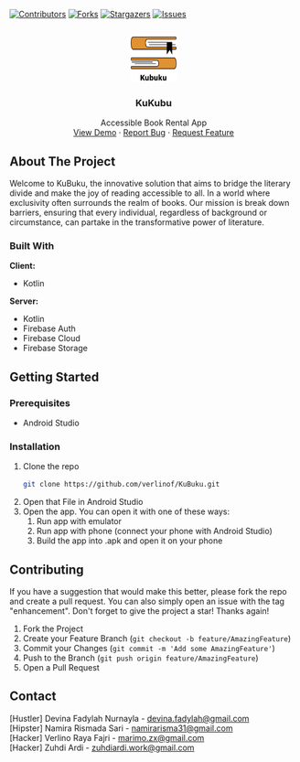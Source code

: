 <!-- PROJECT SHIELDS -->
[![Contributors][contributors-shield]][contributors-url]
[![Forks][forks-shield]][forks-url]
[![Stargazers][stars-shield]][stars-url]
[![Issues][issues-shield]][issues-url]



<!-- PROJECT LOGO -->
<br />
<div align="center" href="#readme-top">
  <a href="https://github.com/verlinof/KuBuku">
    <img src="https://github.com/verlinof/KuBuku/blob/master/app/src/main/res/drawable/kubuku_logo.png" alt="Logo" width="80" height="80">
  </a>

<h3 align="center">KuKubu</h3>

  <p align="center">
    Accessible Book Rental App
    <br />
    <a href="https://github.com/verlinof/KuBuku">View Demo</a>
    ·
    <a href="https://github.com/verlinof/KuBuku/issues">Report Bug</a>
    ·
    <a href="https://github.com/verlinof/KuBuku/issues">Request Feature</a>
  </p>
</div>



<!-- ABOUT THE PROJECT -->
## About The Project

<!-- [![Product Name Screen Shoot][product-screenshot]](https://example.com) -->

Welcome to KuBuku, the innovative solution that aims to bridge the literary divide and make the joy of reading accessible to all. In a world where exclusivity often surrounds the realm of books.
Our mission is break down barriers, ensuring that every individual, regardless of background or circumstance, can partake in the transformative power of literature.



### Built With

**Client:**
<ul>
  <li>
    Kotlin
  </li>
</ul>

**Server:**
<ul>
  <li>
    Kotlin
  </li>
  <li>
    Firebase Auth
  </li>
  <li>
    Firebase Cloud
  </li>
  <li>
    Firebase Storage
  </li>
</ul>



<!-- GETTING STARTED -->
## Getting Started

### Prerequisites

* Android Studio

### Installation

1. Clone the repo
   ```sh
   git clone https://github.com/verlinof/KuBuku.git
   ```
2. Open that File in Android Studio
3. Open the app. You can open it with one of these ways:
   <ol>
     <li>Run app with emulator</li>
     <li>Run app with phone (connect your phone with Android Studio)</li>
     <li>Build the app into .apk and open it on your phone</li>
   </ol>



<!-- CONTRIBUTING -->
## Contributing

If you have a suggestion that would make this better, please fork the repo and create a pull request. You can also simply open an issue with the tag "enhancement".
Don't forget to give the project a star! Thanks again!

1. Fork the Project
2. Create your Feature Branch (`git checkout -b feature/AmazingFeature`)
3. Commit your Changes (`git commit -m 'Add some AmazingFeature'`)
4. Push to the Branch (`git push origin feature/AmazingFeature`)
5. Open a Pull Request



<!-- CONTACT -->
## Contact

[Hustler] Devina Fadylah Nurnayla - devina.fadylah@gmail.com <br />
[Hipster] Namira Rismada Sari - namirarisma31@gmail.com <br />
[Hacker] Verlino Raya Fajri - marimo.zx@gmail.com <br />
[Hacker] Zuhdi Ardi - zuhdiardi.work@gmail.com <br />



<!-- MARKDOWN LINKS & IMAGES -->
<!-- https://www.markdownguide.org/basic-syntax/#reference-style-links -->
[contributors-shield]: https://img.shields.io/github/contributors/verlinof/KuBuku.svg?style=for-the-badge
[contributors-url]: https://github.com/verlinof/KuBuku/graphs/contributors
[forks-shield]: https://img.shields.io/github/forks/verlinof/KuBuku.svg?style=for-the-badge
[forks-url]: https://github.com/verlinof/KuBuku/network/members
[stars-shield]: https://img.shields.io/github/stars/verlinof/KuBuku.svg?style=for-the-badge
[stars-url]: https://github.com/verlinof/KuBuku/stargazers
[issues-shield]: https://img.shields.io/github/issues/verlinof/KuBuku.svg?style=for-the-badge
[issues-url]: https://github.com/verlinof/KuBuku/issues
[product-screenshot]: images/screenshot.png
